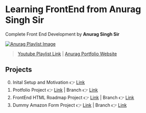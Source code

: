 # Learning FrontEnd from Anurag Singh Sir
Complete Front End Development by **Anurag Singh Sir**

[![Anurag Playlist Image](https://i.ytimg.com/vi/fc2axTKm4ps/hqdefault.jpg?sqp=-oaymwEXCNACELwBSFryq4qpAwkIARUAAIhCGAE=&rs=AOn4CLCqkNPUCiJiGWTjoQff_8Xt0UREmA)](https://www.youtube.com/playlist?list=PLfEr2kn3s-br9ZFmejfLhAgMbGgbpdof8)

>[Youtube Playlist Link](https://www.youtube.com/playlist?list=PLfEr2kn3s-br9ZFmejfLhAgMbGgbpdof8) | [Anurag Portfolio Website](https://anuragsinghbam.com/)

## Projects

0. Inital Setup and Motivation :point_right: [Link](https://trishulnaik-frontend-anuragsir.netlify.app/)
1. Protfolio Project 👉 [Link](https://01-html-intro--trishulnaik-frontend-anuragsir.netlify.app/) | Branch 👉 [Link](../01_HTML-INTRO)
2. FrontEnd HTML Roadmap Project 👉 [Link](https://02-html-roadmap--trishulnaik-frontend-anuragsir.netlify.app/) | Branch 👉 [Link](../02_HTML-ROADMAP)
3. Dummy Amazon Form Project 👉 [Link](https://03-html-forms--trishulnaik-frontend-anuragsir.netlify.app/) | Branch 👉 [Link](../03_HTML-FORMS)
